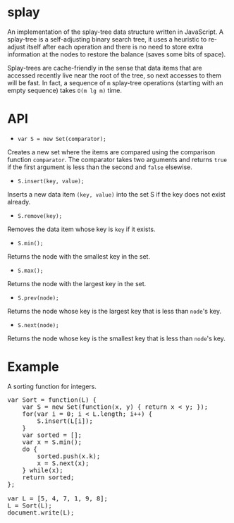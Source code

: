 # splay
An implementation of the splay-tree data structure written in JavaScript. A splay-tree is a self-adjusting binary search tree, it uses a heuristic to re-adjust itself after each operation and there is no need to store extra information at the nodes to restore the balance (saves some bits of space).

Splay-trees are cache-friendly in the sense that data items that are accessed recently live near the root of the tree, so next accesses to them will be fast. In fact, a sequence of `m` splay-tree operations (starting with an empty sequence) takes  `O(m lg m)` time.

# API

* `var S = new Set(comparator);`

Creates a new set where the items are compared using the comparison function `comparator`. The comparator takes two arguments and returns `true` if the first argument is less than the second and `false` elsewise.

* `S.insert(key, value);`

Inserts a new data item `(key, value)` into the set S if the key does not exist already.

* `S.remove(key);`

Removes the data item whose key is `key` if it exists.

* `S.min();`

Returns the node with the smallest key in the set.

* `S.max();`

Returns the node with the largest key in the set.

* `S.prev(node);`

Returns the node whose key is the largest key that is less than `node`'s key.

* `S.next(node);`

Returns the node whose key is the smallest key that is less than `node`'s key.

# Example

A sorting function for integers.
<pre>
var Sort = function(L) {
	var S = new Set(function(x, y) { return x < y; });
	for(var i = 0; i < L.length; i++) {
		S.insert(L[i]);
	}
	var sorted = [];
	var x = S.min();
	do {
		sorted.push(x.k);
		x = S.next(x);
	} while(x);
	return sorted;
};

var L = [5, 4, 7, 1, 9, 8];
L = Sort(L);
document.write(L);
</pre>
